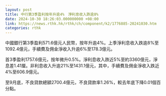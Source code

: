 ```yaml
---
layout: post
title: 中行第3季盈利按年升逾4%　淨利息收入跌逾8%
date: 2024-10-30 18:26:03.000000000 +08:00
link: https://news.rthk.hk/rthk/ch/component/k2/1776885-20241030.htm
categories: rthk
---
```


中國銀行第3季盈利571.6億元人民幣，按年升逾4%。上季淨利息收入跌逾8%至1092.4億元，手續費及佣金淨收入升逾6%至178.3億元。

首3季盈利1757.6億元，按年微升0.5%。淨利息收入跌近5%至約3360億元，淨息差1.41厘。非利息收入升逾21%至1431.1億元，其中，手續費及佣金淨收入跌近4%至606.9億元。

至9月底，不良貸款總額2700.4億元，不良貸款率1.26%，較去年底下降0.01個百分點。
